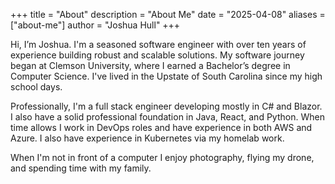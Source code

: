 +++
title = "About"
description = "About Me"
date = "2025-04-08"
aliases = ["about-me"]
author = "Joshua Hull"
+++

Hi, I’m Joshua. I'm a seasoned software engineer with over ten years of experience building robust and scalable solutions. My software journey began at Clemson University, where I earned a Bachelor’s degree in Computer Science. I've lived in the Upstate of South Carolina since my high school days.

Professionally, I'm a full stack engineer developing mostly in C# and Blazor. I also have a solid professional foundation in Java, React, and Python. When time allows I work in DevOps roles and have experience in both AWS and Azure. I also have experience in Kubernetes via my homelab work.

When I'm not in front of a computer I enjoy photography, flying my drone, and spending time with my family.